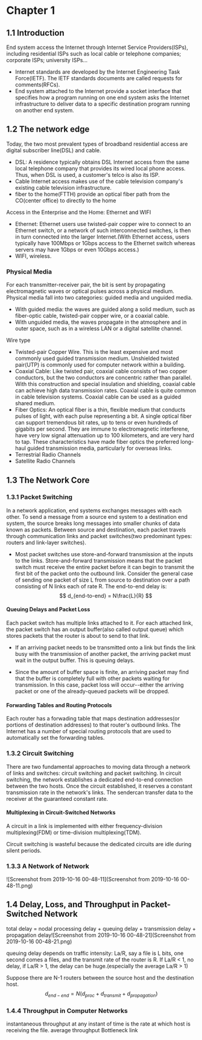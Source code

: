 

# Chapter 1

## 1.1 Introduction
End system access the Internet through Internet Service Providers(ISPs), including residential ISPs such as local cable or telephone companies; corporate ISPs; university ISPs...

* Internet standards are developed by the Internet Engineering Task Force(IETF). The IETF standards documents are called requests for comments(RFCs).
* End system attached to the Internet provide a socket interface that specifies how a program running on one end system asks the Internet infrastructure to deliver data to a specific destination program running on another end system.

## 1.2 The network edge
Today, the two most prevalent types of broadband residential access are digital subscriber line(DSL) and cable.
* DSL: A residence typically obtains DSL Internet access from the same local telephone company that provides its wired local phone access. Thus, when DSL is used, a customer's telco is also its ISP.
* Cable Internet access makes use of the cable television company's existing cable television infrastructure.
* fiber to the home(FTTH) provide an optical fiber path from the CO(center office) to directly to the home

Access in the Enterprise and the Home: Ethernet and WIFI

* Ethernet: Ethernet users use twisted-pair copper wire to connect to an Ethernet switch, or a network of such interconnected switches, is then in turn connected into the larger Internet.(With Ethernet access, users typically have 100Mbps or 1Gbps access to the Ethernet switch whereas servers may have 1Gbps or even 10Gbps access.)
* WIFI, wireless.

### Physical Media
For each transmitter-receiver pair, the bit is sent by propagating electromagnetic waves or optical pulses across a physical medium.
Physical media fall into two categories: guided media and unguided media.
* With guided media: the waves are guided along a solid medium, such as fiber-optic cable, twisted-pair copper wire, or a coaxial cable.
* With unguided media, the waves propagate in the atmosphere and in outer space, such as in a wireless LAN or a digital satellite channel.


Wire type
* Twisted-pair Copper Wire. This is the least expensive and most commonly used guided transmission medium. Unshielded twisted pair(UTP) is commonly used for computer network within a building. 
* Coaxial Cable: Like twisted pair, coaxial cable consists of two copper conductors, but the two conductors are concentric rather than parallel. With this construction and special insulation and shielding, coaxial cable can achieve high data transmission rates. Coaxial cable is quite common in cable television systems. Coaxial cable can be used as a guided shared medium.
* Fiber Optics: An optical fiber is a thin, flexible medium that conducts pulses of light, with each pulse representing a bit. A single optical fiber can support tremendous bit rates, up to tens or even hundreds  of gigabits per second. They are immune to electromagnetic interferene, have very low signal attenuation up to 100 kilometers, and are very hard to tap. These characteristics have made fiber optics the preferred long-haul guided transmission media, particularly for overseas links.
* Terrestrial Radio Channels
* Satellite Radio Channels

## 1.3 The Network Core
### 1.3.1 Packet Switching
In a network application, end systems exchanges messages with each other. To send a message from a source end system to a destination end system, the source breaks long messages into smaller chunks of data known as packets. Between source and destination, each packet travels through communication links and packet switches(two predominant types: routers and link-layer switches).

* Most packet switches use store-and-forward transmission at the inputs to the links. Store-and-forward transmission means that the packet switch must receive the entire packet before it can begin to transmit the first bit of the packet onto the outbound link.
Consider the general case of sending one packet of size L from source to destination over a path consisting of N links each of rate R. The end-to-end delay is:
$$
d_{end-to-end} = N\frac{L}{R}
$$

#### Queuing Delays and Packet Loss
Each packet switch has multiple links attached to it. For each attached link, the packet switch has an output buffer(also called output queue)  which stores packets that the router is about to send to that link. 

* If an arriving packet needs to be transmitted onto a link but finds the link busy with the transmission of another packet, the arriving packet must wait in the output buffer. This is queuing delays.

* Since the amount of buffer space is finite, an arriving packet may find that the buffer is completely full with other packets waiting for transmission. In this case, packet loss will occur--either the arriving packet or one of the already-queued packets will be dropped.

#### Forwarding Tables and Routing Protocols
Each router has a forwading table that maps destination addresses(or portions of destination addresses) to that router's outbound links.
The Internet has a number of special routing protocols that are used to automatically set the forwarding tables.

### 1.3.2 Circuit Switching
There are two fundamental approaches to moving data through a network of links and switches: circuit switching and packet switching.
In circuit switching, the network establishes a dedicated end-to-end connection between the two hosts.
Once the circuit established, it reserves a constant transmission rate in the network's links. The sendercan transfer data to the receiver  at the guaranteed constant rate.

#### Multiplexing in Circuit-Switched Networks
A circuit in a link is implemented with either frequency-division multiplexing(FDM) or time-division multiplexing(TDM).

Circuit switching is wasteful because the dedicated circuits are idle during silent periods.

### 1.3.3 A Network of Network

![Screenshot from 2019-10-16 00-48-11](Screenshot from 2019-10-16 00-48-11.png)


## 1.4 Delay, Loss, and Throughput in Packet-Switched Network
total delay = nodal processing delay + queuing delay + transmission delay + propagation delay![Screenshot from 2019-10-16 00-48-21](Screenshot from 2019-10-16 00-48-21.png)



queuing delay depends on traffic intensity: La/R, say a file is L bits, one second comes a files, and the transmit rate of the router is R. If La/R < 1, no delay, if La/R > 1, the delay can be huge.(especially the average La/R > 1)

Suppose there are N-1 routers between the source host and the destination host.
$$
d_{end-end} = N(d_{proc} + d_{transmit} + d_{propagation})
$$



### 1.4.4 Throughput in Computer Networks
instantaneous throughput at any instant of time is the rate at which host is receiving the file.
average throughput
Bottleneck link